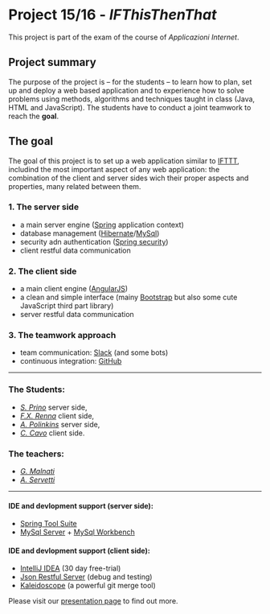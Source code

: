# Project 15/16 - _IFThisThenThat_
This project is part of the exam of the course of _Applicazioni Internet_.

## Project summary
The purpose of the  project is – for the students – to learn how to plan, set up and deploy a web based application and to experience how to solve problems using methods, algorithms and techniques taught in class (Java, HTML and JavaScript). The students have to conduct a joint teamwork to reach the **goal**.

## The **goal**
The goal of this project is to set up a web application similar to [IFTTT](https://ifttt.com/recipes), includind the most important aspect of any web application: the combination of the client and server sides wich their proper aspects and properties, many related between them. 

### 1. The server side
  * a main server engine ([Spring](https://spring.io/tools) application context)
  * database management ([Hibernate](http://hibernate.org)/[MySql](https://www.mysql.it))
  * security adn authentication ([Spring security](https://spring.io/tools))
  * client restful data communication

### 2. The client side
  * a main client engine ([AngularJS](https://angularjs.org))
  * a clean and simple interface (mainy [Bootstrap](http://getbootstrap.com) but also some cute JavaScript third part library)
  * server restful data communication

### 3. The teamwork approach
  * team communication: [Slack](https://slack.com) (and some bots)
  * continuous integration: [GitHub](https://github.com)
 
***
 
### The Students:
- [_S. Prino_](mailto:unknown-student@polito.it) server side,
- [_F.X. Renna_](mailto:g.s220351@studenti.polito.it) client side,
- [_A. Polinkins_](mailto:unknown-student@studenti.polito.it) server side,
- [_C. Cavo_](mailto:s231943@studenti.polito.it) client side.

### The teachers:
- [_G. Malnati_](mailto:g.malnati@polito.it)
- [_A. Servetti_](mailto:a.servetti@polito.it)

***

#### IDE and devlopment support (server side):
  * [Spring Tool Suite](https://spring.io/tools)
  * [MySql Server](https://dev.mysql.com/downloads/mysql/5.6.html) + [MySql Workbench](https://dev.mysql.com/downloads/workbench/)

#### IDE and devlopment support (client side):
  * [IntelliJ IDEA](https://www.jetbrains.com/idea/) (30 day free-trial)
  * [Json Restful Server](https://github.com/typicode/json-server) (debug and testing)
  * [Kaleidoscope](http://www.kaleidoscopeapp.com) (a powerful git merge tool)
  


Please visit our [presentation page](https://cristiano-c.github.io) to find out more.


